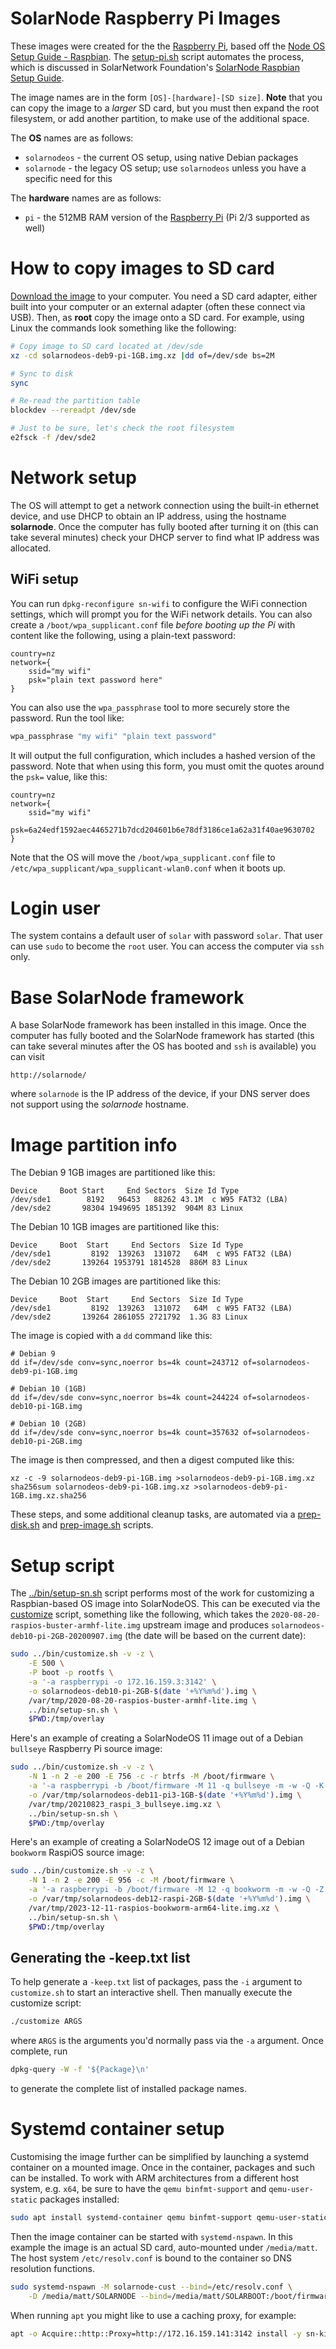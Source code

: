 # SolarNode Raspberry Pi Images

These images were created for the the [Raspberry Pi][1], based off the [Node OS Setup Guide -
Raspbian][2]. The [setup-pi.sh][setup-pi] script automates the process, which is discussed
in SolarNetwork Foundation's [SolarNode Raspbian Setup Guide][setup-guide].

The image names are in the form `[OS]-[hardware]-[SD size]`. **Note** that you can copy the image to
a _larger_ SD card, but you must then expand the root filesystem, or add another partition, to make
use of the additional space.

The **OS** names are as follows:

 * `solarnodeos` - the current OS setup, using native Debian packages
 * `solarnode` - the legacy OS setup; use `solarnodeos` unless you have a specific need for this

The **hardware** names are as follows:

 * `pi` - the 512MB RAM version of the [Raspberry Pi][1] (Pi 2/3 supported as well)
 	
# How to copy images to SD card

[Download the image][images] to your computer. You need a SD card adapter, either built into your
computer or an external adapter (often these connect via USB). Then, as **root** copy the image
onto a SD card. For example, using Linux the commands look something like the following:

```sh
# Copy image to SD card located at /dev/sde
xz -cd solarnodeos-deb9-pi-1GB.img.xz |dd of=/dev/sde bs=2M

# Sync to disk
sync

# Re-read the partition table
blockdev --rereadpt /dev/sde

# Just to be sure, let's check the root filesystem
e2fsck -f /dev/sde2
```

# Network setup

The OS will attempt to get a network connection using the built-in ethernet device, and use DHCP to
obtain an IP address, using the hostname **solarnode**. Once the computer has fully booted after
turning it on (this can take several minutes) check your DHCP server to find what IP address was
allocated.

## WiFi setup

You can run `dpkg-reconfigure sn-wifi` to configure the WiFi connection settings, which will prompt
you for the WiFi network details. You can also create a `/boot/wpa_supplicant.conf` file _before
booting up the Pi_ with content like the following, using a plain-text password:

```
country=nz
network={
	ssid="my wifi"
	psk="plain text password here"
}
```

You can also use the `wpa_passphrase` tool to more securely store the password. Run the tool like:

```sh
wpa_passphrase "my wifi" "plain text password"
```

It will output the full configuration, which includes a hashed version of the password. Note that
when using this form, you must omit the quotes around the `psk=` value, like this:

```
country=nz
network={
	ssid="my wifi"
	psk=6a24edf1592aec4465271b7dcd204601b6e78df3186ce1a62a31f40ae9630702
}
```

Note that the OS will move the `/boot/wpa_supplicant.conf` file to 
`/etc/wpa_supplicant/wpa_supplicant-wlan0.conf` when it boots up. 

# Login user

The system contains a default user of `solar` with password `solar`. That user can use `sudo` to
become the `root` user. You can access the computer via `ssh` only.

# Base SolarNode framework

A base SolarNode framework has been installed in this image. Once the computer has fully booted and
the SolarNode framework has started (this can take several minutes after the OS has booted and `ssh`
is available) you can visit

	http://solarnode/

where `solarnode` is the IP address of the device, if your DNS server does not support using the
_solarnode_ hostname.

# Image partition info

The Debian 9 1GB images are partitioned like this:

```
Device     Boot Start     End Sectors  Size Id Type
/dev/sde1        8192   96453   88262 43.1M  c W95 FAT32 (LBA)
/dev/sde2       98304 1949695 1851392  904M 83 Linux
```

The Debian 10 1GB images are partitioned like this:

```
Device     Boot  Start     End Sectors  Size Id Type
/dev/sde1         8192  139263  131072   64M  c W95 FAT32 (LBA)
/dev/sde2       139264 1953791 1814528  886M 83 Linux
```

The Debian 10 2GB images are partitioned like this:

```
Device     Boot  Start     End Sectors  Size Id Type
/dev/sde1         8192  139263  131072   64M  c W95 FAT32 (LBA)
/dev/sde2       139264 2861055 2721792  1.3G 83 Linux
```

The image is copied with a `dd` command like this:

```
# Debian 9
dd if=/dev/sde conv=sync,noerror bs=4k count=243712 of=solarnodeos-deb9-pi-1GB.img

# Debian 10 (1GB)
dd if=/dev/sde conv=sync,noerror bs=4k count=244224 of=solarnodeos-deb10-pi-1GB.img

# Debian 10 (2GB)
dd if=/dev/sde conv=sync,noerror bs=4k count=357632 of=solarnodeos-deb10-pi-2GB.img
```

The image is then compressed, and then a digest computed like this:

```
xz -c -9 solarnodeos-deb9-pi-1GB.img >solarnodeos-deb9-pi-1GB.img.xz
sha256sum solarnodeos-deb9-pi-1GB.img.xz >solarnodeos-deb9-pi-1GB.img.xz.sha256
```

These steps, and some additional cleanup tasks, are automated via a [prep-disk.sh][prep-disk] and
[prep-image.sh][prep-image] scripts.

# Setup script

The [../bin/setup-sn.sh](../bin/setup-sn.sh) script performs most of the work for customizing a
Raspbian-based OS image into SolarNodeOS. This can be executed via the
[customize](../bin/customize.sh) script, something like the following, which takes the
`2020-08-20-raspios-buster-armhf-lite.img` upstream image and produces
`solarnodeos-deb10-pi-2GB-20200907.img` (the date will be based on the current date):

```sh
sudo ../bin/customize.sh -v -z \
	-E 500 \
	-P boot -p rootfs \
	-a '-a raspberrypi -o 172.16.159.3:3142' \
	-o solarnodeos-deb10-pi-2GB-$(date '+%Y%m%d').img \
	/var/tmp/2020-08-20-raspios-buster-armhf-lite.img \
	../bin/setup-sn.sh \
	$PWD:/tmp/overlay 
```

Here's an example of creating a SolarNodeOS 11 image out of a Debian `bullseye` Raspberry Pi source
image:

```sh
sudo ../bin/customize.sh -v -z \
	-N 1 -n 2 -e 200 -E 756 -c -r btrfs -M /boot/firmware \
	-a '-a raspberrypi -b /boot/firmware -M 11 -q bullseye -m -w -Q -K conf/packages-deb11-add.txt -k conf/packages-deb11-keep.txt -o 172.16.159.143:3142' \
	-o /var/tmp/solarnodeos-deb11-pi3-1GB-$(date '+%Y%m%d').img \
	/var/tmp/20210823_raspi_3_bullseye.img.xz \
	../bin/setup-sn.sh \
	$PWD:/tmp/overlay
```

Here's an example of creating a SolarNodeOS 12 image out of a Debian `bookworm` RaspiOS source
image:

```sh
sudo ../bin/customize.sh -v -z \
	-N 1 -n 2 -e 200 -E 956 -c -M /boot/firmware \
	-a '-a raspberrypi -b /boot/firmware -M 12 -q bookworm -m -w -Q -Z UTC -K conf/raspi-packages-deb12-add.txt -A conf/raspi-packages-deb12-add-late.txt -k conf/raspi-packages-deb12-keep.txt -o 172.16.159.143:3142' \
	-o /var/tmp/solarnodeos-deb12-raspi-2GB-$(date '+%Y%m%d').img \
	/var/tmp/2023-12-11-raspios-bookworm-arm64-lite.img.xz \
	../bin/setup-sn.sh \
	$PWD:/tmp/overlay
```

## Generating the -keep.txt list

To help generate a `-keep.txt` list of packages, pass the `-i` argument to `customize.sh` to start
an interactive shell. Then manually execute the customize script:

```sh
./customize ARGS
```

where `ARGS` is the arguments you'd normally pass via the `-a` argument. Once complete, run

```sh
dpkg-query -W -f '${Package}\n'
```

to generate the complete list of installed package names.


# Systemd container setup

Customising the image further can be simplified by launching a systemd container on a mounted image.
Once in the container, packages and such can be installed. To work with ARM architectures from a different host system, e.g.
`x64`, be sure to have the `qemu binfmt-support` and `qemu-user-static` packages installed:

```sh
sudo apt install systemd-container qemu binfmt-support qemu-user-static
```

Then the image container can be started with `systemd-nspawn`.  In this example the image is an
actual SD card, auto-mounted under `/media/matt`. The host system `/etc/resolv.conf` is bound to the
container so DNS resolution functions.

```sh
sudo systemd-nspawn -M solarnode-cust --bind=/etc/resolv.conf \
	-D /media/matt/SOLARNODE --bind=/media/matt/SOLARBOOT:/boot/firmware
```

When running `apt` you might like to use a caching proxy, for example:

```sh
apt -o Acquire::http::Proxy=http://172.16.159.141:3142 install -y sn-kiosk-wpe
```


[1]: https://www.raspberrypi.org/
[2]: https://github.com/SolarNetwork/solarnetwork/wiki/Node-OS-Setup-Guide-Raspbian
[images]: https://sourceforge.net/projects/solarnetwork/files/solarnode/pi/
[setup-pi]: https://github.com/SolarNetwork/solarnode-os-images/blob/master/debian/pi/bin/setup-pi.sh
[prep-disk]: https://github.com/SolarNetwork/solarnode-os-images/blob/master/debian/bin/prep-disk.sh
[prep-image]: https://github.com/SolarNetwork/solarnode-os-images/blob/master/debian/bin/prep-image.sh
[setup-guide]: https://github.com/SolarNetworkFoundation/solarnetwork-ops/wiki/SolarNode-Raspbian-Setup-Guide
